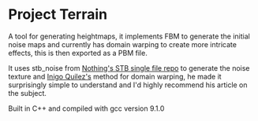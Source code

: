 # Project Terrain
A tool for generating heightmaps, it implements FBM to generate the initial noise maps and currently has domain warping to create more intricate effects, this is then exported as a PBM file.

It uses stb_noise from [Nothing's STB single file repo](https://github.com/nothings/stb) to generate the noise texture and [Inigo Quilez's](https://www.iquilezles.org/www/articles/warp/warp.htm) method for domain warping, he made it surprisingly simple to understand and I'd highly recommend his article on the subject.



Built in C++ and compiled with gcc version 9.1.0
